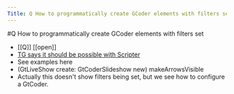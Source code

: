 ---Title: Q How to programmatically create GCoder elements with filters set---#Q How to programmatically create GCoder elements with filters set- [[Q]] [[open]]- [TG says it should be possible with Scripter](https://feenk.slack.com/archives/CNT0ZB7T9/p1644317711897129)- See examples here- (GtLiveShow create: GtCoderSlideshow new) makeArrowsVisible- Actually this doesn't show filters being set, but we see how to configure a GtCoder.